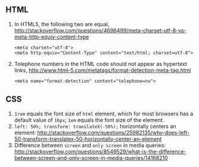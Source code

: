 ## HTML
1. In HTML5, the following two are equal, http://stackoverflow.com/questions/4696499/meta-charset-utf-8-vs-meta-http-equiv-content-type
       
       <meta charset="utf-8">
       <meta http-equiv="Content-Type" content="text/html; charset=utf-8">
2. Telephone numbers in the HTML code should not appear as hypertext links, http://www.html-5.com/metatags/format-detection-meta-tag.html
       
       <meta name="format-detection" content="telephone=no">

## CSS
1. `1rem` equals the font size of `html` element, which for most browsers has a default value of `16px`; `1em` equals the font size of the element.
2. `left: 50%; transform: translateX(-50%);` horizontally centers an element: http://stackoverflow.com/questions/25982135/why-does-left-50-transform-translatex-50-horizontally-center-an-element
3. Difference between `screen` and `only screen` in media queries: http://stackoverflow.com/questions/8549529/what-is-the-difference-between-screen-and-only-screen-in-media-queries/14168210